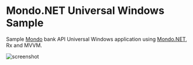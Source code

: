 # Mondo.NET Universal Windows Sample
Sample [Mondo](https://getmondo.co.uk) bank API Universal Windows application using [Mondo.NET](https://github.com/rdingwall/mondo.net), Rx and MVVM.


![screenshot](http://i.imgur.com/xYkRAzh.png)
